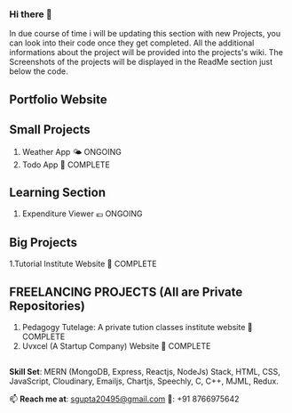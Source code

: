 ### Hi there 👋

In due course of time i will be updating this section with new Projects, you can look into their code once they get completed. All the additional informations about the project will be provided into the projects's wiki. The Screenshots of the projects will be displayed in the ReadMe section just below the code.

## Portfolio Website

## Small Projects
1. Weather App :sun_behind_small_cloud: ONGOING
2. Todo App                                   :crescent_moon: COMPLETE 

## Learning Section
1. Expenditure Viewer 💷 ONGOING

## Big Projects
1.Tutorial Institute Website           	:hedgehog: COMPLETE

## FREELANCING PROJECTS (All are Private Repositories)
1. Pedagogy Tutelage: A private tution classes institute website 🏫 COMPLETE
2. Uvxcel (A Startup Company) Website 🏢 COMPLETE


##
**Skill Set**: MERN (MongoDB, Express, Reactjs, NodeJs) Stack, HTML, CSS, JavaScript, Cloudinary, Emailjs, Chartjs, Speechly, C, C++, MJML, Redux.

📫 **Reach me at**: sgupta20495@gmail.com 
📱: +91 8766975642

<!--
**Shah-Saurabh-Gupta/Shah-Saurabh-Gupta** is a ✨ _special_ ✨ repository because its `README.md` (this file) appears on your GitHub profile.

Here are some ideas to get you started:

- 🔭 I’m currently working on ...
- 🌱 I’m currently learning ...
- 👯 I’m looking to collaborate on ...
- 🤔 I’m looking for help with ...
- 💬 Ask me about ...
- 📫 How to reach me: ...
- 😄 Pronouns: ...
- ⚡ Fun fact: ...
-->
